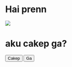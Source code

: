 <html>
    <body>
        <h1>Hai prenn</h1>
        <img src="https://cdn130.picsart.com/301097254071201.gif?to=min&r=1024">
        <h1>aku cakep ga?</h1>
        <button id='btn_Cakep' onclick='alert("I KNOW HAHA")'>Cakep</button>&nbsp;
        <button id='btn_Ga' onclick='Ga(this)' style='position:absolute'>Ga</button>
    </body>
    <script>
        function Ga(id){
            var Cakep = document.getElementById('btn_Cakep');
            var i = Math.floor(Math.random()*300)+1;
            var j = Math.floor(Math.random()*100)+Cakep.offsetTop;
            id.style.left = i+'px';
            id.style.top = j+'px';
        }
    </script>
</html>

